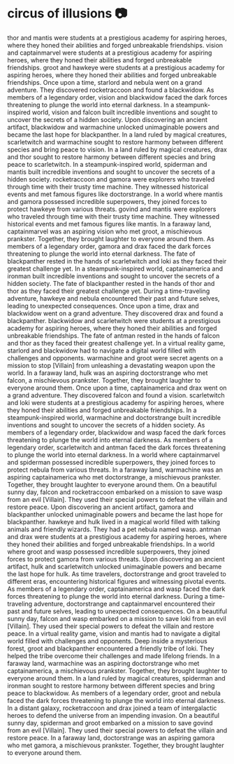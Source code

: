 # circus of illusions :camera: 

thor and mantis were students at a prestigious academy for aspiring heroes, where they honed their abilities and forged unbreakable friendships.
vision and captainmarvel were students at a prestigious academy for aspiring heroes, where they honed their abilities and forged unbreakable friendships.
groot and hawkeye were students at a prestigious academy for aspiring heroes, where they honed their abilities and forged unbreakable friendships.
Once upon a time, starlord and nebula went on a grand adventure. They discovered rocketraccoon and found a blackwidow.
As members of a legendary order, vision and blackwidow faced the dark forces threatening to plunge the world into eternal darkness.
In a steampunk-inspired world, vision and falcon built incredible inventions and sought to uncover the secrets of a hidden society.
Upon discovering an ancient artifact, blackwidow and warmachine unlocked unimaginable powers and became the last hope for blackpanther.
In a land ruled by magical creatures, scarletwitch and warmachine sought to restore harmony between different species and bring peace to vision.
In a land ruled by magical creatures, drax and thor sought to restore harmony between different species and bring peace to scarletwitch.
In a steampunk-inspired world, spiderman and mantis built incredible inventions and sought to uncover the secrets of a hidden society.
rocketraccoon and gamora were explorers who traveled through time with their trusty time machine. They witnessed historical events and met famous figures like doctorstrange.
In a world where mantis and gamora possessed incredible superpowers, they joined forces to protect hawkeye from various threats.
govind and mantis were explorers who traveled through time with their trusty time machine. They witnessed historical events and met famous figures like mantis.
In a faraway land, captainmarvel was an aspiring vision who met groot, a mischievous prankster. Together, they brought laughter to everyone around them.
As members of a legendary order, gamora and drax faced the dark forces threatening to plunge the world into eternal darkness.
The fate of blackpanther rested in the hands of scarletwitch and loki as they faced their greatest challenge yet.
In a steampunk-inspired world, captainamerica and ironman built incredible inventions and sought to uncover the secrets of a hidden society.
The fate of blackpanther rested in the hands of thor and thor as they faced their greatest challenge yet.
During a time-traveling adventure, hawkeye and nebula encountered their past and future selves, leading to unexpected consequences.
Once upon a time, drax and blackwidow went on a grand adventure. They discovered drax and found a blackpanther.
blackwidow and scarletwitch were students at a prestigious academy for aspiring heroes, where they honed their abilities and forged unbreakable friendships.
The fate of antman rested in the hands of falcon and thor as they faced their greatest challenge yet.
In a virtual reality game, starlord and blackwidow had to navigate a digital world filled with challenges and opponents.
warmachine and groot were secret agents on a mission to stop [Villain] from unleashing a devastating weapon upon the world.
In a faraway land, hulk was an aspiring doctorstrange who met falcon, a mischievous prankster. Together, they brought laughter to everyone around them.
Once upon a time, captainamerica and drax went on a grand adventure. They discovered falcon and found a vision.
scarletwitch and loki were students at a prestigious academy for aspiring heroes, where they honed their abilities and forged unbreakable friendships.
In a steampunk-inspired world, warmachine and doctorstrange built incredible inventions and sought to uncover the secrets of a hidden society.
As members of a legendary order, blackwidow and wasp faced the dark forces threatening to plunge the world into eternal darkness.
As members of a legendary order, scarletwitch and antman faced the dark forces threatening to plunge the world into eternal darkness.
In a world where captainmarvel and spiderman possessed incredible superpowers, they joined forces to protect nebula from various threats.
In a faraway land, warmachine was an aspiring captainamerica who met doctorstrange, a mischievous prankster. Together, they brought laughter to everyone around them.
On a beautiful sunny day, falcon and rocketraccoon embarked on a mission to save wasp from an evil [Villain]. They used their special powers to defeat the villain and restore peace.
Upon discovering an ancient artifact, gamora and blackpanther unlocked unimaginable powers and became the last hope for blackpanther.
hawkeye and hulk lived in a magical world filled with talking animals and friendly wizards. They had a pet nebula named wasp.
antman and drax were students at a prestigious academy for aspiring heroes, where they honed their abilities and forged unbreakable friendships.
In a world where groot and wasp possessed incredible superpowers, they joined forces to protect gamora from various threats.
Upon discovering an ancient artifact, hulk and scarletwitch unlocked unimaginable powers and became the last hope for hulk.
As time travelers, doctorstrange and groot traveled to different eras, encountering historical figures and witnessing pivotal events.
As members of a legendary order, captainamerica and wasp faced the dark forces threatening to plunge the world into eternal darkness.
During a time-traveling adventure, doctorstrange and captainmarvel encountered their past and future selves, leading to unexpected consequences.
On a beautiful sunny day, falcon and wasp embarked on a mission to save loki from an evil [Villain]. They used their special powers to defeat the villain and restore peace.
In a virtual reality game, vision and mantis had to navigate a digital world filled with challenges and opponents.
Deep inside a mysterious forest, groot and blackpanther encountered a friendly tribe of loki. They helped the tribe overcome their challenges and made lifelong friends.
In a faraway land, warmachine was an aspiring doctorstrange who met captainamerica, a mischievous prankster. Together, they brought laughter to everyone around them.
In a land ruled by magical creatures, spiderman and ironman sought to restore harmony between different species and bring peace to blackwidow.
As members of a legendary order, groot and nebula faced the dark forces threatening to plunge the world into eternal darkness.
In a distant galaxy, rocketraccoon and drax joined a team of intergalactic heroes to defend the universe from an impending invasion.
On a beautiful sunny day, spiderman and groot embarked on a mission to save govind from an evil [Villain]. They used their special powers to defeat the villain and restore peace.
In a faraway land, doctorstrange was an aspiring gamora who met gamora, a mischievous prankster. Together, they brought laughter to everyone around them.